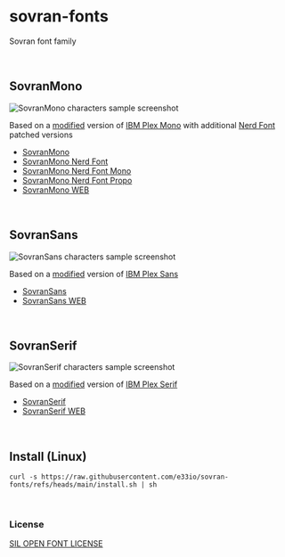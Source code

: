 # sovran-fonts

Sovran font family

&nbsp;

## SovranMono

![SovranMono characters sample screenshot](https://i.e33.io/screenshots/SovranMono-v1.0.png)

Based on a [modified](https://github.com/e33io/sovran-fonts/tree/main/SovranMono/changelog) version of [IBM Plex Mono](https://www.ibm.com/plex) with additional [Nerd Font](https://www.nerdfonts.com) patched versions
- [SovranMono](https://github.com/e33io/sovran-fonts/tree/main/SovranMono/SovranMono)
- [SovranMono Nerd Font](https://github.com/e33io/sovran-fonts/tree/main/SovranMono/SovranMono-Nerd)
- [SovranMono Nerd Font Mono](https://github.com/e33io/sovran-fonts/tree/main/SovranMono/SovranMono-Nerd-Mono)
- [SovranMono Nerd Font Propo](https://github.com/e33io/sovran-fonts/tree/main/SovranMono/SovranMono-Nerd-Propo)
- [SovranMono WEB](https://github.com/e33io/sovran-fonts/tree/main/SovranMono/SovranMono-WEB)

&nbsp;

## SovranSans

![SovranSans characters sample screenshot](https://i.e33.io/screenshots/SovranSans-v1.0.png)

Based on a [modified](https://github.com/e33io/sovran-fonts/tree/main/SovranSans/changelog) version of [IBM Plex Sans](https://www.ibm.com/plex)
- [SovranSans](https://github.com/e33io/sovran-fonts/tree/main/SovranSans/SovranSans)
- [SovranSans WEB](https://github.com/e33io/sovran-fonts/tree/main/SovranSans/SovranSans-WEB)

&nbsp;

## SovranSerif

![SovranSerif characters sample screenshot](https://i.e33.io/screenshots/SovranSerif-v1.0.png)

Based on a [modified](https://github.com/e33io/sovran-fonts/tree/main/SovranSerif/changelog) version of [IBM Plex Serif](https://www.ibm.com/plex)
- [SovranSerif](https://github.com/e33io/sovran-fonts/tree/main/SovranSerif/SovranSerif)
- [SovranSerif WEB](https://github.com/e33io/sovran-fonts/tree/main/SovranSerif/SovranSerif-WEB)

&nbsp;

## Install (Linux)
```
curl -s https://raw.githubusercontent.com/e33io/sovran-fonts/refs/heads/main/install.sh | sh
```

&nbsp;

### License
[SIL OPEN FONT LICENSE](https://github.com/e33io/sovran-fonts/blob/main/LICENSE)
